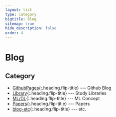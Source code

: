 ```yaml
---
layout: list
type: category
bigtitle: Blog
sitemap: true
hide_description: false
order: 4
---
```


# Blog

## Category

* [GithubPages]{:.heading.flip-title} --- Github Blog
* [Library]{:.heading.flip-title} --- Study Libraries
* [ML/DL]{:.heading.flip-title} --- ML Concept
* [Papers]{:.heading.flip-title} --- Papers
* [blog-etc]{:.heading.flip-title} --- etc.

[GithubPages]: /githubpages/
[Library]: /library/
[ML/DL]: /mldl/
[Papers]: /papers/
[blog-etc]: /blog-etc/
